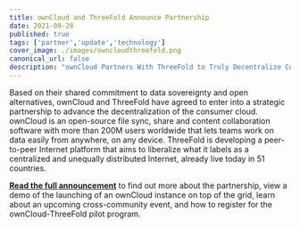```yaml
---
title: ownCloud and ThreeFold Announce Partnership
date: 2021-09-28
published: true
tags: ['partner','update','technology']
cover_image: ./images/owncloudthreefold.png
canonical_url: false
description: "ownCloud Partners With ThreeFold to Truly Decentralize Content Collaboration"
---
```


Based on their shared commitment to data sovereignty and open alternatives, ownCloud and ThreeFold have agreed to enter into a strategic partnership to advance the decentralization of the consumer cloud. ownCloud is an open-source file sync, share and content collaboration software with more than 200M users worldwide that lets teams work on data easily from anywhere, on any device. ThreeFold is developing a peer-to-peer Internet platform that aims to liberalize what it labels as a centralized and unequally distributed Internet, already live today in 51 countries.

**[Read the full announcement](https://threefold.io/news/post/owncloud_threefold/)** to find out more about the partnership, view a demo of the launching of an ownCloud instance on top of the grid, learn about an upcoming cross-community event, and how to register for the ownCloud-ThreeFold pilot program.
